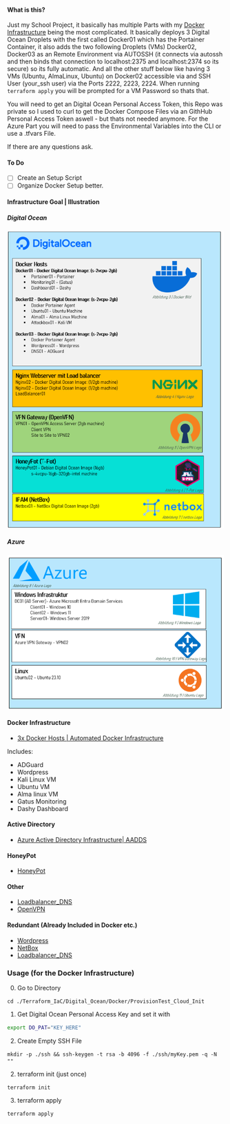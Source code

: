 #### What is this?

Just my School Project, it basically has multiple Parts with my [Docker Infrastructure](/Digital_Ocean/Docker/ProvisionTest_Cloud_Init) being the most complicated. It basically deploys 3 Digital Ocean Droplets with the first called Docker01 which has the Portainer Container, it also adds the two following Droplets (VMs) Docker02, Docker03 as an Remote Environment via AUTOSSH (it connects via autossh and then binds that connection to localhost:2375 and localhost:2374 so its secure) so its fully automatic. And all the other stuff below like having 3 VMs (Ubuntu, AlmaLinux, Ubuntu) on Docker02 accessible via and SSH User (your_ssh user) via the Ports 2222, 2223, 2224. When running `terraform apply` you will be prompted for a VM Password so thats that. 

You will need to get an Digital Ocean Personal Access Token, this Repo was private so I used to curl to get the Docker Compose Files via an GithHub Personal Access Token aswell - but thats not needed anymore. For the Azure Part you will need to pass the Environmental Variables into the CLI or use a .tfvars File.

If there are any questions ask.

#### To Do

- [ ] Create an Setup Script
- [ ] Organize Docker Setup better.

#### Infrastructure Goal | Illustration

##### Digital Ocean
![Digital Ocean](https://raw.githubusercontent.com/NEEDGITGOOD/Terraform_IaC/main/Digital_Ocean.png)

##### Azure
![Azure](https://raw.githubusercontent.com/NEEDGITGOOD/Terraform_IaC/main/azure.png)


#### Docker Infrastructure
- [3x Docker Hosts | Automated Docker Infrastructure](/Digital_Ocean/Docker/ProvisionTest_Cloud_Init)

Includes:
- ADGuard
- Wordpress
- Kali Linux VM
- Ubuntu VM
- Alma linux VM
- Gatus Monitoring
- Dashy Dashboard

#### Active Directory

- [Azure Active Directory Infrastructure| AADDS ](/Azure/active-directory-setup)

#### HoneyPot

- [HoneyPot](/Digital_Ocean/HoneyPot)

#### Other

- [Loadbalancer_DNS](/Digital_Ocean/Loadbalancer_DNS)
- [OpenVPN](/Digital_Ocean/OpenVPN)

#### Redundant (Already Included in Docker etc.)    
- [Wordpress](/Digital_Ocean/Wordpress)
- [NetBox](/Digital_Ocean/NetBox)
- [Loadbalancer_DNS](/Digital_Ocean/NetBox)

### Usage (for the Docker Infrastructure)

0. Go to Directory
````
cd ./Terraform_IaC/Digital_Ocean/Docker/ProvisionTest_Cloud_Init
````

1. Get Digital Ocean Personal Access Key and set it with

````bash
export DO_PAT="KEY_HERE"
````

2. Create Empty SSH File

````
mkdir -p ./ssh && ssh-keygen -t rsa -b 4096 -f ./ssh/myKey.pem -q -N ""
````

2. terraform init (just once)

````
terraform init
````

3. terraform apply

````
terraform apply
````

